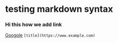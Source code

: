 # testing markdown syntax
### Hi this how we add link 
 [Googole](https://www.google.com)
`[title](https://www.example.com)`
[](https://img.shields.io/badge/Google-search%20here-blue)